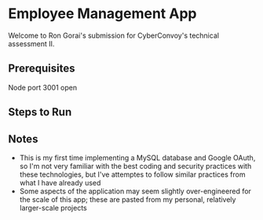 # Employee Management App

Welcome to Ron Gorai's submission for CyberConvoy's technical assessment II.

## Prerequisites

Node
port 3001 open

## Steps to Run


## Notes
- This is my first time implementing a MySQL database and Google OAuth, so I'm not very familiar with the best coding and security practices with these technologies, but I've attemptes to follow similar practices from what I have already used
- Some aspects of the application may seem slightly over-engineered for the scale of this app; these are pasted from my personal, relatively larger-scale projects